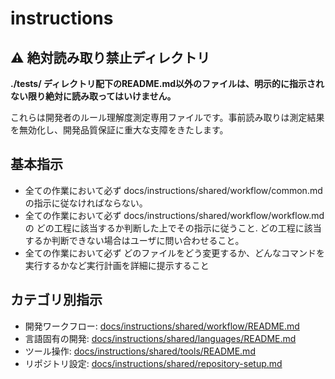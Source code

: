 # instructions

## ⚠️ 絶対読み取り禁止ディレクトリ

**./tests/ ディレクトリ配下のREADME.md以外のファイルは、明示的に指示されない限り絶対に読み取ってはいけません。**

これらは開発者のルール理解度測定専用ファイルです。事前読み取りは測定結果を無効化し、開発品質保証に重大な支障をきたします。

## 基本指示

- 全ての作業において必ず docs/instructions/shared/workflow/common.md の指示に従なければならない。
- 全ての作業において必ず docs/instructions/shared/workflow/workflow.md の どの工程に該当するか判断した上でその指示に従うこと. どの工程に該当するか判断できない場合はユーザに問い合わせること。
- 全ての作業において必ず どのファイルをどう変更するか、どんなコマンドを実行するかなど実行計画を詳細に提示すること

## カテゴリ別指示

- 開発ワークフロー: [docs/instructions/shared/workflow/README.md](docs/instructions/shared/workflow/README.md)
- 言語固有の開発: [docs/instructions/shared/languages/README.md](docs/instructions/shared/languages/README.md)
- ツール操作: [docs/instructions/shared/tools/README.md](docs/instructions/shared/tools/README.md)
- リポジトリ設定: [docs/instructions/shared/repository-setup.md](docs/instructions/shared/repository-setup.md)

